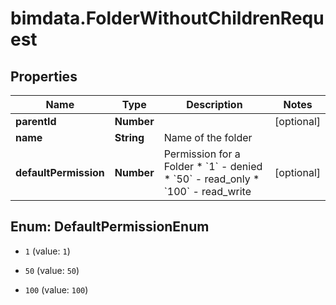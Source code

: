 # bimdata.FolderWithoutChildrenRequest

## Properties

Name | Type | Description | Notes
------------ | ------------- | ------------- | -------------
**parentId** | **Number** |  | [optional] 
**name** | **String** | Name of the folder | 
**defaultPermission** | **Number** | Permission for a Folder  * &#x60;1&#x60; - denied * &#x60;50&#x60; - read_only * &#x60;100&#x60; - read_write | [optional] 



## Enum: DefaultPermissionEnum


* `1` (value: `1`)

* `50` (value: `50`)

* `100` (value: `100`)




